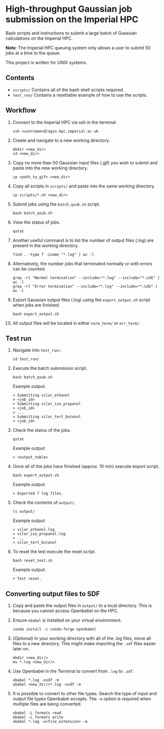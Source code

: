 # High-throughput Gaussian job submission on the Imperial HPC

Bash scripts and instructions to submit a large batch of Guassian calculations on the Imperial HPC.

__Note__: The Imperial HPC queuing system only allows a user to submit 50 jobs at a time to the queue.

This project is written for UNIX systems.

## Contents

- `scripts/` Contains all of the bash shell scripts required.
- `test_run/` Contains a resettable example of how to use the scripts.

## Workflow

1. Connect to the Imperial HPC via ssh in the terminal.

    ```
    ssh <username>@login.hpc.imperial.ac.uk
    ```

1. Create and navigate to a new working directory.

    ```
    mkdir <new_dir>
    cd <new_dir>
    ```

1. Copy no more than 50 Gaussian input files (.gjf) you wish to submit and paste into the new working directory.

    ```
    cp <path_to_gjf> <new_dir>
    ```

1. Copy all scripts in `scripts/` and paste into the same working directory.

    ```
    cp scripts/*.sh <new_dir>
    ```

1. Submit jobs using the `batch_qsub.sh` script.

    ```
    bash batch_qsub.sh
    ```

1. View the status of jobs.

    ```
    qstat
    ```

1. Another useful command is to list the number of output files (.log) are present in the working directory.

    ```
    find . -type f -iname "*.log" | wc -l
    ```

1. Alternatively, the number jobs that terminated normally or with errors can be counted.

    ```
    grep -rl "Normal termination" --include="*.log" --include="*.LOG" | wc -l
    grep -rl "Error termination" --include="*.log" --include="*.LOG" | wc -l
    ```

1. Export Gaussian output files (.log) using the `export_output.sh` script when jobs are finished.

    ```
    bash export_output.sh
    ```

1. All output files will be located in either `norm_term/` or `err_term/`.

## Test run

1. Navigate into `test_run/`.

    ```
    cd test_run/
    ```

1. Execute the batch submission script.

    ```
    bash batch_qsub.sh
    ```

    Example output:

    ```
    > Submitting vilar_ethanol
    > <job_id>
    > Submitting vilar_iso_propanol
    > <job_id>
    > ...
    > Submitting vilar_tert_butanol
    > <job_id>
    ```

1. Check the status of the jobs.

    ```
    qstat
    ```

    Example output:

    ```
    > <output_table>
    ```

1. Once all of the jobs have finished (approx. 10 min) execute export script.

    ```
    bash export_output.sh
    ```

    Example output:

    ```
    > Exported 7 log files.
    ```

1. Check the contents of `output/`.

    ```
    ls output/
    ```

    Example output:

    ```
    > vilar_ethanol.log
    > vilar_iso_propanol.log
    > ...
    > vilar_tert_butanol
    ```

1. To reset the test execute the reset script.

    ```
    bash reset_test.sh
    ```

    Example output:

    ```
    > Test reset.
    ```

## Converting output files to SDF

1. Copy and paste the output files in `output/` to a local directory. This is because you cannot access Openbabel on the HPC.

1. Ensure `obabel` is installed on your virtual environment.

    ```
    conda install -c conda-forge openbabel
    ```

1. _(Optional)_ In your working directory with all of the .log files, move all files to a new directory. This might make importing the `.sdf` files easier later on.

    ```
    mkdir <new_dir/>
    mv *.log <new_dir/>
    ```

1. Use Openbabel in the Terminal to convert from `.log` to `.sdf`.

    ```
    obabel *.log -osdf -m
    obabel <new_dir/>*.log -osdf -m
    ```

1. It is possible to convert to other file types. Search the type of input and output file types Openbabel accepts. The `-m` option is required when multiple files are being converted.

    ```
    obabel -L formats read
    obabel -L formats write
    obabel *.log -o<file_extension> -m
    ```
